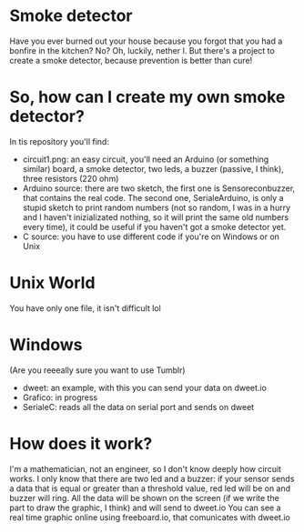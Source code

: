 # Smoke detector

Have you ever burned out your house because you forgot that you had a bonfire in the kitchen?
No?
Oh, luckily, nether I.
But there's a project to create a smoke detector, because prevention is better than cure! 

# So, how can I create my own smoke detector?

In tis repository you'll find:
- circuit1.png: an easy circuit, you'll need an Arduino (or something similar) board, a smoke detector, two leds, a buzzer (passive, I think), three resistors (220 ohm)
- Arduino source: there are two sketch, the first one is Sensoreconbuzzer, that contains the real code. The second one, SerialeArduino, is only a stupid sketch to print random numbers (not so random, I was in a hurry and I haven't inizializated nothing, so it will print the same old numbers every time), it could be useful if you haven't got a smoke detector yet. 
- C source: you have to use different code if you're on Windows or on Unix

# Unix World
You have only one file, it isn't difficult lol
# Windows
(Are you reeeally sure you want to use Tumblr)
- dweet: an example, with this you can send your data on dweet.io
- Grafico: in progress
- SerialeC: reads all the data on serial port and sends on dweet 

# How does it work?
I'm a mathematician, not an engineer, so I don't know deeply how circuit works. 
I only know that there are two led and a buzzer: if your sensor sends a data that is equal or greater than a threshold value, red led will be on and buzzer will ring. 
All the data will be shown on the screen (if we write the part to draw the graphic, I think) and will send to dweet.io
You can see a real time graphic online using freeboard.io, that comunicates with dweet.io 
